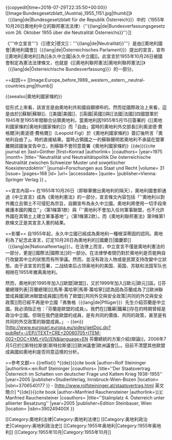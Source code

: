 {{copyedit|time=2018-07-29T22:35:50+00:00}}
[[Image:Bundesgesetzblatt_(Austria)_1955_1151.jpg|thumb]]》（{{lang|de|Bundesgesetzblatt für die Republik Österreich}}）中的〈1955年10月26日奧地利中立的聯邦憲法法律〉（''{{lang|de|Bundesverfassungsgesetz vom 26. Oktober 1955 über die Neutralität Österreichs}}''）]]

《'''中立宣言'''》（[[德文|德文]]：'''{{lang|de|Neutralität}}'''）是由[[奧地利國會|奧地利國會]]（{{lang|de|Österreichisches Parlament}}）提出的宣言，宣布[[奧地利|奧地利]]為[[永久中立國|永久中立國]]。此宣言於1955年10月26日被國會制定為憲法法律條文，也就是《[[奧地利聯邦憲法|奧地利聯邦憲法]]》（{{lang|de|Österreichische Bundesverfassung}}）的一部分。

==起因==
[[Image:Europe_before_1989,_western,_estern,_neutral-countries.png|thumb]]

{{seealso|奧地利國家條約}}

從形式上來看，該宣言是由奧地利共和國自願頒布的。然而從國際政治上來看，這是由於[[蘇聯|蘇聯]]、[[美國|美國]]、[[英國|英國]]與[[法國|法國]]四國盟軍於1945年至1955年間聯合佔領奧地利，當奧地利因1955年5月15日簽署的《[[奧地利國家條約|奧地利國家條約]]》而「自由」<ref>當時的奧地利外交部長[[利奧波德·費格爾|利奧波德·費格爾]]（Leopold Figl）於《奧地利國家條約》簽訂後所言「奧地利自由了」。</ref>時的直接結果。當時占領國之一的蘇聯聲明若奧地利不承諾在盟軍離開該國後宣告中立，則蘇聯不會同意簽署《奧地利國家條約》<ref>{{de}}{{cite journal en |last=Ginther |first=Konrad |authorlink= |coauthors= |year=1975 |month= |title=''Neutralität und Neutralitätspolitik Die österreichische Neutralität zwischen Schweizer Muster und sowjetischer Koexistenzdoktrin'' |journal=Forschungen aus Staat und Recht |volume= 31 |issue= |pages=168 |id= |url= |accessdate= |quote= |publisher=Vienna: Springer Verlag }}</ref>
。

==宣言內容==
在1955年10月26日（即聯軍撤出奧地利的隔天），奧地利國會即通過《中立宣言》成為《奧地利憲法》的一部分，宣言條文內容包括「''奧地利以對外獨立且領土不可侵犯為宗旨，自願宣布為永久中立國。奧地利將使用一切手段來維護本國的獨立''」（第1條第1款）與「''奧地利不會加入任何軍事聯盟，也不允許外國在其領土上建立軍事基地''」（第1條第2款）。而《奧地利聯邦憲法》第9條第1款條文正是其宣言入憲的結果。

==影響==
自1955年起，永久中立國已經成為奧地利一種根深蒂固的認同。奧地利為了紀念此宣言，訂定10月26日為奧地利的[[國慶日|國慶節]]（{{lang|de|Nationalfeiertag}}）。在法律上而言，中立宣言不僅是奧地利憲法的一部分，更是[[國際法|國際法]]的一部分。在法律學者間仍對於奧地利是否能夠自行改變其中立的狀態而有所爭議。然而，並沒有政治人物或是民眾支持改變中立狀態。由于该宣言的签署，二战结束后占领奥地利的美国、英国、苏联和法国军队也相继在1955年撤离奥地利。

然而，奧地利於1995年加入[[歐盟|歐盟]]，又於1999年加入[[歐元|歐元]]區。[[芬蘭總理列表|芬蘭總理]][[馬蒂·萬哈寧|馬蒂·萬哈寧]]認為因為芬蘭成為了[[歐洲聯盟成員國|歐洲聯盟成員國]]而有了歐盟[[共同外交與安全政策|共同的外交與安全政策]]而已經不再是中立國<ref>「弗魯格（{{lang|de|Pflüger}}）先生介紹芬蘭是中立國。我必須指正他：『芬蘭是歐盟的成員』。我們在[[鐵幕|鐵幕]]存在的時期曾經是政治中立國。但現在我們是歐盟的成員，是有共同的價值、共同的政策，甚至是有共同的外交政策的聯盟成員。」 - {{en}}[http://www.europarl.europa.eu/sides/getDoc.do?pubRef=-//EP//TEXT+CRE+20060705+ITEM-002+DOC+XML+V0//EN&language=EN 芬蘭總統的方案介紹(辯論)]，2006年7月5日於[[斯特拉斯堡|斯特拉斯堡]][[歐洲議會|歐洲議會]]。</ref>。目前不清楚其他歐盟成員國如奧地利是否同意這樣的分析。

==參考文獻==
{{reflist}}
*{{de}}{{cite book |author=Rolf Steininger |authorlink=:en:Rolf Steininger |coauthors= |title=''Der Staatsvertrag. Österreich im Schatten von deutscher Frage und Kaltem Krieg 1938-1955'' |year=2005 |publisher=StudienVerlag, Innsbruck-Wien-Bozen |location= |isbn=3706540177 }} - [http://www.rolfsteininger.at/staatsvertrag.html 英文簡介]
*{{de}}{{cite book |author=Manfried Rauchensteiner |authorlink=:de:Manfried Rauchensteiner |coauthors= |title=''Stalinplatz 4. Österreich unter alliierter Besatzung'' |year=2005 |publisher=Edition Steinbauer, Wien |location= |isbn=390249400X }}

[[Category:奧地利法律|Category:奧地利法律]]
[[Category:奥地利政治史|Category:奥地利政治史]]
[[Category:1955年奥地利|Category:1955年奥地利]]
[[Category:1955年10月|Category:1955年10月]]